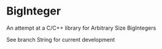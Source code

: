 # BigInteger
An attempt at a C/C++ library for Arbitrary Size BigIntegers

See branch String for current development
